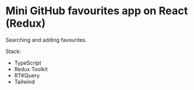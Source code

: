 # Mini GitHub favourites app on React (Redux)

Searching and adding favourites.

Stack:
 - TypeScript
 - Redux Toolkit
 - RTKQuery
 - Tailwind